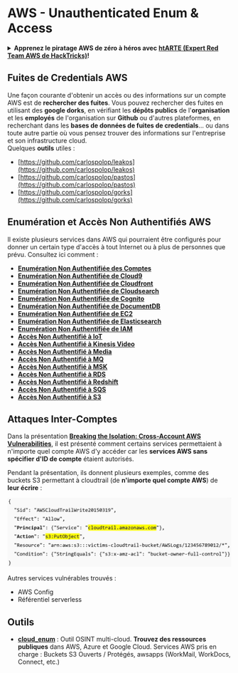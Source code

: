 # AWS - Unauthenticated Enum & Access

<details>

<summary><strong>Apprenez le piratage AWS de zéro à héros avec</strong> <a href="https://training.hacktricks.xyz/courses/arte"><strong>htARTE (Expert Red Team AWS de HackTricks)</strong></a><strong>!</strong></summary>

Autres façons de soutenir HackTricks :

* Si vous souhaitez voir votre **entreprise annoncée dans HackTricks** ou **télécharger HackTricks en PDF**, consultez les [**PLANS D'ABONNEMENT**](https://github.com/sponsors/carlospolop) !
* Obtenez le [**swag officiel PEASS & HackTricks**](https://peass.creator-spring.com)
* Découvrez [**La Famille PEASS**](https://opensea.io/collection/the-peass-family), notre collection exclusive de [**NFTs**](https://opensea.io/collection/the-peass-family)
* **Rejoignez le** 💬 [**groupe Discord**](https://discord.gg/hRep4RUj7f) ou le [**groupe Telegram**](https://t.me/peass) ou **suivez-nous** sur **Twitter** 🐦 [**@hacktricks\_live**](https://twitter.com/hacktricks\_live)**.**
* **Partagez vos astuces de piratage en soumettant des PR aux** [**HackTricks**](https://github.com/carlospolop/hacktricks) et [**HackTricks Cloud**](https://github.com/carlospolop/hacktricks-cloud) dépôts GitHub.

</details>

## Fuites de Credentials AWS

Une façon courante d'obtenir un accès ou des informations sur un compte AWS est de **rechercher des fuites**. Vous pouvez rechercher des fuites en utilisant des **google dorks**, en vérifiant les **dépôts publics** de l'**organisation** et les **employés** de l'organisation sur **Github** ou d'autres plateformes, en recherchant dans les **bases de données de fuites de credentials**... ou dans toute autre partie où vous pensez trouver des informations sur l'entreprise et son infrastructure cloud.\
Quelques **outils** utiles :

* [https://github.com/carlospolop/leakos](https://github.com/carlospolop/leakos)
* [https://github.com/carlospolop/pastos](https://github.com/carlospolop/pastos)
* [https://github.com/carlospolop/gorks](https://github.com/carlospolop/gorks)

## Enumération et Accès Non Authentifiés AWS

Il existe plusieurs services dans AWS qui pourraient être configurés pour donner un certain type d'accès à tout Internet ou à plus de personnes que prévu. Consultez ici comment :

* [**Enumération Non Authentifiée des Comptes**](aws-accounts-unauthenticated-enum.md)
* [**Enumération Non Authentifiée de Cloud9**](https://github.com/carlospolop/hacktricks-cloud/blob/fr/pentesting-cloud/aws-security/aws-unauthenticated-enum-access/broken-reference/README.md)
* [**Enumération Non Authentifiée de Cloudfront**](aws-cloudfront-unauthenticated-enum.md)
* [**Enumération Non Authentifiée de Cloudsearch**](https://github.com/carlospolop/hacktricks-cloud/blob/fr/pentesting-cloud/aws-security/aws-unauthenticated-enum-access/broken-reference/README.md)
* [**Enumération Non Authentifiée de Cognito**](aws-cognito-unauthenticated-enum.md)
* [**Enumération Non Authentifiée de DocumentDB**](aws-documentdb-enum.md)
* [**Enumération Non Authentifiée de EC2**](aws-ec2-unauthenticated-enum.md)
* [**Enumération Non Authentifiée de Elasticsearch**](aws-elasticsearch-unauthenticated-enum.md)
* [**Enumération Non Authentifiée de IAM**](aws-iam-and-sts-unauthenticated-enum.md)
* [**Accès Non Authentifié à IoT**](aws-iot-unauthenticated-enum.md)
* [**Accès Non Authentifié à Kinesis Video**](aws-kinesis-video-unauthenticated-enum.md)
* [**Accès Non Authentifié à Media**](aws-media-unauthenticated-enum.md)
* [**Accès Non Authentifié à MQ**](aws-mq-unauthenticated-enum.md)
* [**Accès Non Authentifié à MSK**](aws-msk-unauthenticated-enum.md)
* [**Accès Non Authentifié à RDS**](aws-rds-unauthenticated-enum.md)
* [**Accès Non Authentifié à Redshift**](aws-redshift-unauthenticated-enum.md)
* [**Accès Non Authentifié à SQS**](aws-sqs-unauthenticated-enum.md)
* [**Accès Non Authentifié à S3**](aws-s3-unauthenticated-enum.md)

## Attaques Inter-Comptes

Dans la présentation [**Breaking the Isolation: Cross-Account AWS Vulnerabilities**](https://www.youtube.com/watch?v=JfEFIcpJ2wk), il est présenté comment certains services permettaient à n'importe quel compte AWS d'y accéder car les **services AWS sans spécifier d'ID de compte** étaient autorisés.

Pendant la présentation, ils donnent plusieurs exemples, comme des buckets S3 permettant à cloudtrail (de **n'importe quel compte AWS**) de **leur écrire** :

![](<../../../.gitbook/assets/image (38) (1).png>)

Autres services vulnérables trouvés :

* AWS Config
* Référentiel serverless

## Outils

* [**cloud\_enum**](https://github.com/initstring/cloud\_enum) : Outil OSINT multi-cloud. **Trouvez des ressources publiques** dans AWS, Azure et Google Cloud. Services AWS pris en charge : Buckets S3 Ouverts / Protégés, awsapps (WorkMail, WorkDocs, Connect, etc.)
